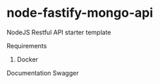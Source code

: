 # node-fastify-mongo-api
NodeJS Restful API starter template

Requirements
1. Docker

Documentation 
Swagger
